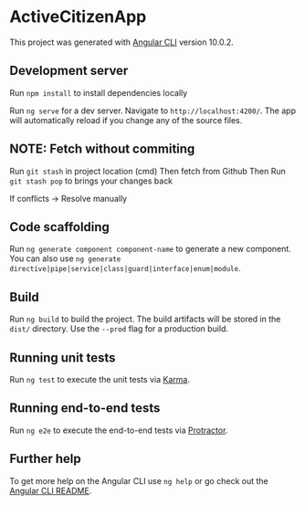 # ActiveCitizenApp

This project was generated with [Angular CLI](https://github.com/angular/angular-cli) version 10.0.2.

## Development server

Run `npm install` to install dependencies locally

Run `ng serve` for a dev server. Navigate to `http://localhost:4200/`. The app will automatically reload if you change any of the source files.

## NOTE: Fetch without commiting 

Run `git stash` in project location (cmd)
Then fetch from Github
Then Run `git stash pop` to brings your changes back 

If conflicts -> Resolve manually


## Code scaffolding

Run `ng generate component component-name` to generate a new component. You can also use `ng generate directive|pipe|service|class|guard|interface|enum|module`.

## Build

Run `ng build` to build the project. The build artifacts will be stored in the `dist/` directory. Use the `--prod` flag for a production build.

## Running unit tests

Run `ng test` to execute the unit tests via [Karma](https://karma-runner.github.io).

## Running end-to-end tests

Run `ng e2e` to execute the end-to-end tests via [Protractor](http://www.protractortest.org/).

## Further help

To get more help on the Angular CLI use `ng help` or go check out the [Angular CLI README](https://github.com/angular/angular-cli/blob/master/README.md).
